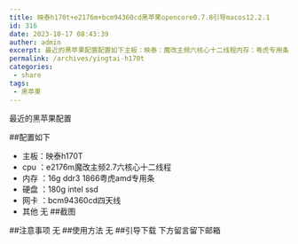 ```yaml
---
title: 映泰h170t+e2176m+bcm94360cd黑苹果opencore0.7.8引导macos12.2.1
id: 316
date: 2023-10-17 08:43:39
auther: admin
excerpt: 最近的黑苹果配置配置如下主板：映泰：魔改主频六核心十二线程内存：粤虎专用条硬盘：网卡：四天线其他无截图注意事项无使用方法无引导下载下方留言留下邮箱
permalink: /archives/yingtai-h170t
categories:
 - share
tags: 
 - 黑苹果
---
```


最近的黑苹果配置

##配置如下
- 主板：映泰h170T
- cpu ：e2176m魔改主频2.7六核心十二线程
- 内存 ：16g ddr3 1866粤虎amd专用条
- 硬盘 ：180g intel ssd
- 网卡 ：bcm94360cd四天线
- 其他 无
##截图

##注意事项
无
##使用方法
无
##引导下载
下方留言留下邮箱